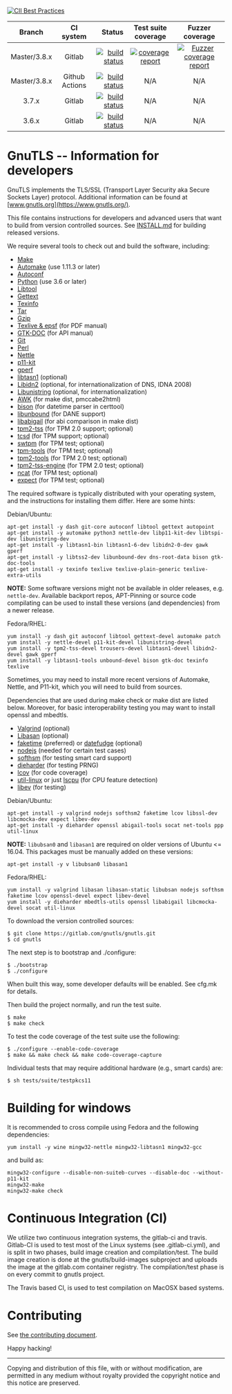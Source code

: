[![CII Best Practices](https://bestpractices.coreinfrastructure.org/projects/330/badge)](https://bestpractices.coreinfrastructure.org/projects/330)

|Branch|CI system|Status|Test suite coverage|Fuzzer coverage|
|:----:|:-------:|-----:|:------:|:-------------:|
|Master/3.8.x|Gitlab|[![build status](https://gitlab.com/gnutls/gnutls/badges/master/pipeline.svg)](https://gitlab.com/gnutls/gnutls/commits/master)|[![coverage report](https://gitlab.com/gnutls/gnutls/badges/master/coverage.svg)](https://gnutls.gitlab.io/coverage/master)|[![Fuzzer coverage report](https://gnutls.gitlab.io/coverage/master-fuzz/badge.svg)](https://gnutls.gitlab.io/coverage/master-fuzz)|
|Master/3.8.x|Github Actions|[![build status](https://github.com/gnutls/gnutls/workflows/MacOS%20CI/badge.svg)](https://github.com/gnutls/gnutls/actions)|N/A|N/A|
|3.7.x|Gitlab|[![build status](https://gitlab.com/gnutls/gnutls/badges/gnutls_3_7_x/pipeline.svg)](https://gitlab.com/gnutls/gnutls/commits/gnutls_3_7_x)|N/A|N/A|
|3.6.x|Gitlab|[![build status](https://gitlab.com/gnutls/gnutls/badges/gnutls_3_6_x/pipeline.svg)](https://gitlab.com/gnutls/gnutls/commits/gnutls_3_6_x)|N/A|N/A|


# GnuTLS -- Information for developers

GnuTLS implements the TLS/SSL (Transport Layer Security aka Secure
Sockets Layer) protocol.  Additional information can be found at
[www.gnutls.org](https://www.gnutls.org/).

This file contains instructions for developers and advanced users that
want to build from version controlled sources. See [INSTALL.md](INSTALL.md)
for building released versions.

We require several tools to check out and build the software, including:

* [Make](https://www.gnu.org/software/make/)
* [Automake](https://www.gnu.org/software/automake/) (use 1.11.3 or later)
* [Autoconf](https://www.gnu.org/software/autoconf/)
* [Python](https://www.python.org/) (use 3.6 or later)
* [Libtool](https://www.gnu.org/software/libtool/)
* [Gettext](https://www.gnu.org/software/gettext/)
* [Texinfo](https://www.gnu.org/software/texinfo/)
* [Tar](https://www.gnu.org/software/tar/)
* [Gzip](https://www.gnu.org/software/gzip/)
* [Texlive & epsf](https://www.tug.org/texlive/) (for PDF manual)
* [GTK-DOC](https://www.gtk.org/gtk-doc/) (for API manual)
* [Git](https://git-scm.com/)
* [Perl](https://www.cpan.org/)
* [Nettle](https://www.lysator.liu.se/~nisse/nettle/)
* [p11-kit](https://p11-glue.github.io/p11-glue/p11-kit.html)
* [gperf](https://www.gnu.org/software/gperf/)
* [libtasn1](https://www.gnu.org/software/libtasn1/) (optional)
* [Libidn2](https://www.gnu.org/software/libidn/#libidn2) (optional, for internationalization of DNS, IDNA 2008)
* [Libunistring](https://www.gnu.org/software/libunistring/) (optional, for internationalization)
* [AWK](https://www.gnu.org/software/awk/) (for make dist, pmccabe2html)
* [bison](https://www.gnu.org/software/bison) (for datetime parser in certtool)
* [libunbound](https://unbound.net/) (for DANE support)
* [libabigail](https://pagure.io/libabigail/) (for abi comparison in make dist)
* [tpm2-tss](https://github.com/tpm2-software/tpm2-tss) (for TPM 2.0 support; optional)
* [tcsd](https://trousers.sourceforge.net/) (for TPM support; optional)
* [swtpm](https://github.com/stefanberger/swtpm) (for TPM test; optional)
* [tpm-tools](https://trousers.sourceforge.net/) (for TPM test; optional)
* [tpm2-tools](https://github.com/tpm2-software/tpm2-tools/) (for TPM 2.0 test; optional)
* [tpm2-tss-engine](https://github.com/tpm2-software/tpm2-tss-engine/) (for TPM 2.0 test; optional)
* [ncat](https://nmap.org/download.html) (for TPM test; optional)
* [expect](https://core.tcl.tk/expect/index) (for TPM test; optional)

The required software is typically distributed with your operating
system, and the instructions for installing them differ.  Here are
some hints:

Debian/Ubuntu:
```
apt-get install -y dash git-core autoconf libtool gettext autopoint
apt-get install -y automake python3 nettle-dev libp11-kit-dev libtspi-dev libunistring-dev
apt-get install -y libtasn1-bin libtasn1-6-dev libidn2-0-dev gawk gperf
apt-get install -y libtss2-dev libunbound-dev dns-root-data bison gtk-doc-tools
apt-get install -y texinfo texlive texlive-plain-generic texlive-extra-utils
```

__NOTE:__ Some software versions might not be available in older releases, e.g. `nettle-dev`. 
Available backport repos, APT-Pinning or source code compilating can be used to install these versions (and dependencies) from a newer release.

Fedora/RHEL:
```
yum install -y dash git autoconf libtool gettext-devel automake patch
yum install -y nettle-devel p11-kit-devel libunistring-devel
yum install -y tpm2-tss-devel trousers-devel libtasn1-devel libidn2-devel gawk gperf
yum install -y libtasn1-tools unbound-devel bison gtk-doc texinfo texlive
```

Sometimes, you may need to install more recent versions of Automake,
Nettle, and P11-kit, which you will need to build from sources. 

Dependencies that are used during make check or make dist are listed below.
Moreover, for basic interoperability testing you may want to install openssl
and mbedtls.

* [Valgrind](https://valgrind.org/) (optional)
* [Libasan](https://gcc.gnu.org//) (optional)
* [faketime](https://github.com/wolfcw/libfaketime) (preferred) or
  [datefudge](https://packages.debian.org/datefudge) (optional)
* [nodejs](https://nodejs.org/) (needed for certain test cases)
* [softhsm](https://www.opendnssec.org/softhsm/) (for testing smart card support)
* [dieharder](https://www.phy.duke.edu/~rgb/General/dieharder.php) (for testing PRNG)
* [lcov](https://linux-test-project.github.io/) (for code coverage)
* [util-linux](https://github.com/karelzak/util-linux) or just [lscpu](https://github.com/NanXiao/lscpu) (for CPU feature detection)
* [libev](http://software.schmorp.de/pkg/libev.html) (for testing)

Debian/Ubuntu:
```
apt-get install -y valgrind nodejs softhsm2 faketime lcov libssl-dev libcmocka-dev expect libev-dev
apt-get install -y dieharder openssl abigail-tools socat net-tools ppp util-linux
```

__NOTE:__ `libubsan0` and `libasan1` are required on older versions of Ubuntu <= 16.04. This packages must be manually added on these versions:

```
apt-get install -y v libubsan0 libasan1
```

Fedora/RHEL:
```
yum install -y valgrind libasan libasan-static libubsan nodejs softhsm faketime lcov openssl-devel expect libev-devel
yum install -y dieharder mbedtls-utils openssl libabigail libcmocka-devel socat util-linux
```


To download the version controlled sources:

```
$ git clone https://gitlab.com/gnutls/gnutls.git
$ cd gnutls
```

The next step is to bootstrap and ./configure:

```
$ ./bootstrap
$ ./configure
```

When built this way, some developer defaults will be enabled.  See
cfg.mk for details.

Then build the project normally, and run the test suite.

```
$ make
$ make check
```

To test the code coverage of the test suite use the following:
```
$ ./configure --enable-code-coverage
$ make && make check && make code-coverage-capture
```

Individual tests that may require additional hardware (e.g., smart cards)
are:
```
$ sh tests/suite/testpkcs11
```

# Building for windows

It is recommended to cross compile using Fedora and the following
dependencies:

```
yum install -y wine mingw32-nettle mingw32-libtasn1 mingw32-gcc
```

and build as:

```
mingw32-configure --disable-non-suiteb-curves --disable-doc --without-p11-kit
mingw32-make
mingw32-make check
```

# Continuous Integration (CI)

We utilize two continuous integration systems, the gitlab-ci and travis.
Gitlab-CI is used to test most of the Linux systems (see .gitlab-ci.yml),
and is split in two phases, build image creation and compilation/test. The
build image creation is done at the gnutls/build-images subproject and
uploads the image at the gitlab.com container registry. The compilation/test
phase is on every commit to gnutls project.

The Travis based CI, is used to test compilation on MacOSX based systems.


# Contributing

See [the contributing document](CONTRIBUTING.md).


Happy hacking!

----------------------------------------------------------------------
Copying and distribution of this file, with or without modification,
are permitted in any medium without royalty provided the copyright
notice and this notice are preserved.
